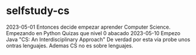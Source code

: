 # selfstudy-cs
2023-05-01 Entonces decide empezar aprender Computer Science. Empezando en Python
Quizas que nivel 0 abacado
2023-05-10 Empezo Java "CS: An Interdisciplinary Approach"
   De verdad por esta via probe unos ontras lenguajes. Ademas CS no es sobre lenguajes.
   
